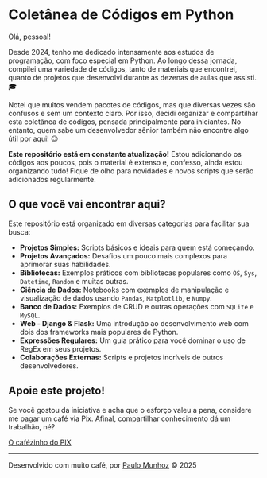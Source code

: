 <!-- # Coletânea de Códigos em Python

Olá, pessoal! 

Desde 2024, tenho me dedicado intensamente aos estudos de programação, com foco especial em Python. Ao longo dessa jornada, compilei uma variedade de códigos, tanto de materiais que encontrei, quanto de projetos que desenvolvi durante as dezenas de aulas que assisti. 🎓

Notei que muitos vendem pacotes de códigos, mas que diversas vezes são confusos e sem um contexto claro. Por isso, decidi organizar e compartilhar esta coletânea de códigos, pensada principalmente para iniciantes. No entanto, quem sabe um desenvolvedor sênior também não encontre algo útil por aqui! 

**Este repositório está em constante atualização!** Estou adicionando os códigos aos poucos, pois o material é extenso e, confesso, ainda estou organizando tudo! Fique de olho para novidades e novos scripts que serão adicionados regularmente.

##  Apoie este projeto!

Se você gostou da iniciativa e acha que o esforço valeu a pena, considere me pagar um café via Pix. Afinal, compartilhar conhecimento dá um trabalhão, né? 

[O cafézinho do PIX](https://nubank.com.br/cobrar/4dtz7/663387e0-56a7-4ce4-9184-1bc4617a075e)

---
Desenvolvido por [Paulo Munhoz](mailto:pauloavmunhoz@gmail.com?subject=Contato%20através%20GitHub) © 2024


 -->

# Coletânea de Códigos em Python

Olá, pessoal\! 

Desde 2024, tenho me dedicado intensamente aos estudos de programação, com foco especial em Python. Ao longo dessa jornada, compilei uma variedade de códigos, tanto de materiais que encontrei, quanto de projetos que desenvolvi durante as dezenas de aulas que assisti. 🎓

Notei que muitos vendem pacotes de códigos, mas que diversas vezes são confusos e sem um contexto claro. Por isso, decidi organizar e compartilhar esta coletânea de códigos, pensada principalmente para iniciantes. No entanto, quem sabe um desenvolvedor sênior também não encontre algo útil por aqui\! 😉

**Este repositório está em constante atualização\!** Estou adicionando os códigos aos poucos, pois o material é extenso e, confesso, ainda estou organizando tudo\! Fique de olho para novidades e novos scripts que serão adicionados regularmente.

## O que você vai encontrar aqui?

Este repositório está organizado em diversas categorias para facilitar sua busca:

  * **Projetos Simples:** Scripts básicos e ideais para quem está começando.
  * **Projetos Avançados:** Desafios um pouco mais complexos para aprimorar suas habilidades.
  * **Bibliotecas:** Exemplos práticos com bibliotecas populares como `OS`, `Sys`, `Datetime`, `Random` e muitas outras.
  * **Ciência de Dados:** Notebooks com exemplos de manipulação e visualização de dados usando `Pandas`, `Matplotlib`, e `Numpy`.
  * **Banco de Dados:** Exemplos de CRUD e outras operações com `SQLite` e `MySQL`.
  * **Web - Django & Flask:** Uma introdução ao desenvolvimento web com dois dos frameworks mais populares de Python.
  * **Expressões Regulares:** Um guia prático para você dominar o uso de RegEx em seus projetos.
  * **Colaborações Externas:** Scripts e projetos incríveis de outros desenvolvedores.

## Apoie este projeto\!

Se você gostou da iniciativa e acha que o esforço valeu a pena, considere me pagar um café via Pix. Afinal, compartilhar conhecimento dá um trabalhão, né? 

[O cafézinho do PIX](https://nubank.com.br/cobrar/4dtz7/663387e0-56a7-4ce4-9184-1bc4617a075e)

-----

Desenvolvido com muito café, por [Paulo Munhoz](mailto:pauloavmunhoz@gmail.com?subject=Contato%20através%20GitHub) © 2025

[](https://www.google.com/search?q=%5Bhttps://www.linkedin.com/in/paulomunhoz/%5D\(https://www.linkedin.com/in/paulomunhoz/\))
